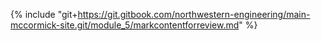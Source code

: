 {% include "git+https://git.gitbook.com/northwestern-engineering/main-mccormick-site.git/module_5/markcontentforreview.md" %}

